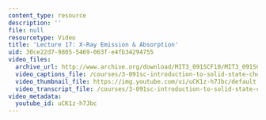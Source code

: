 ```yaml
---
content_type: resource
description: ''
file: null
resourcetype: Video
title: 'Lecture 17: X-Ray Emission & Absorption'
uid: 30ce22d7-9805-5469-063f-e4fb34294755
video_files:
  archive_url: http://www.archive.org/download/MIT3_091SCF10/MIT3_091SCF10lec17_300k.mp4
  video_captions_file: /courses/3-091sc-introduction-to-solid-state-chemistry-fall-2010/8c0cfffd1e0b5b359842786654640c0c_uCK1z-h7Jbc.vtt
  video_thumbnail_file: https://img.youtube.com/vi/uCK1z-h7Jbc/default.jpg
  video_transcript_file: /courses/3-091sc-introduction-to-solid-state-chemistry-fall-2010/bf563f71a0c063e845b89156e6f03d0e_uCK1z-h7Jbc.pdf
video_metadata:
  youtube_id: uCK1z-h7Jbc
---
```

